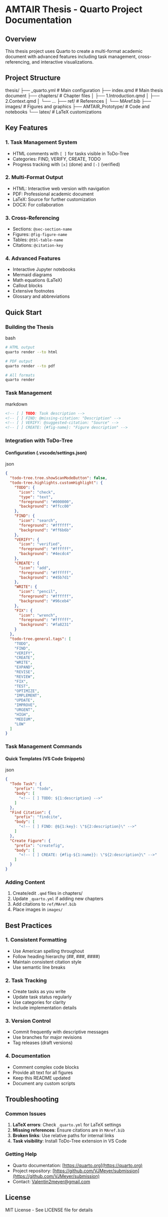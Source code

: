 

# AMTAIR Thesis - Quarto Project Documentation

<!-- [ ] Write Readme.md -->

<!-- [ ] Add repo overview to README.md -->

<!-- [ ] Clean up repositories: "index_files" -->

## Overview

This thesis project uses Quarto to create a multi-format academic document with advanced features including task management, cross-referencing, and interactive visualizations.

## Project Structure
thesis/
├── _quarto.yml           # Main configuration
├── index.qmd             # Main thesis document
├── chapters/             # Chapter files
│   ├── 1.Introduction.qmd
│   ├── 2.Context.qmd
│   └── ...
├── ref/                  # References
│   └── MAref.bib
├── images/               # Figures and graphics
├── AMTAIR_Prototype/     # Code and notebooks
└── latex/                # LaTeX customizations

## Key Features

### 1. Task Management System

- HTML comments with `[ ]` for tasks visible in ToDo-Tree
- Categories: FIND, VERIFY, CREATE, TODO
- Progress tracking with `[x]` (done) and `[-]` (verified)

### 2. Multi-Format Output

- HTML: Interactive web version with navigation
- PDF: Professional academic document
- LaTeX: Source for further customization
- DOCX: For collaboration

### 3. Cross-Referencing

- Sections: `@sec-section-name`
- Figures: `@fig-figure-name`
- Tables: `@tbl-table-name`
- Citations: `@citation-key`

### 4. Advanced Features

- Interactive Jupyter notebooks
- Mermaid diagrams
- Math equations (LaTeX)
- Callout blocks
- Extensive footnotes
- Glossary and abbreviations

## Quick Start

### Building the Thesis

bash

```bash
# HTML output
quarto render --to html

# PDF output
quarto render --to pdf

# All formats
quarto render
```

### Task Management

markdown

```markdown
<!-- [ ] TODO: Task description -->
<!-- [ ] FIND: @missing-citation: "Description" -->
<!-- [ ] VERIFY: @suggested-citation: "Source" -->
<!-- [ ] CREATE: {#fig-name}: "Figure description" -->
```

### Integration with ToDo-Tree

#### Configuration (.vscode/settings.json)

<!-- [ ] To be implemented in ToDo-Tree -->
json

```json
{
  "todo-tree.tree.showScanModeButton": false,
  "todo-tree.highlights.customHighlight": {
    "TODO": {
      "icon": "check",
      "type": "text",
      "foreground": "#000000",
      "background": "#ffcc00"
    },
    "FIND": {
      "icon": "search",
      "foreground": "#ffffff",
      "background": "#ff6b6b"
    },
    "VERIFY": {
      "icon": "verified",
      "foreground": "#ffffff",
      "background": "#4ecdc4"
    },
    "CREATE": {
      "icon": "add",
      "foreground": "#ffffff",
      "background": "#45b7d1"
    },
    "WRITE": {
      "icon": "pencil",
      "foreground": "#ffffff",
      "background": "#96ceb4"
    },
    "FIX": {
      "icon": "wrench",
      "foreground": "#ffffff",
      "background": "#fa8231"
    }
  },
  "todo-tree.general.tags": [
    "TODO",
    "FIND",
    "VERIFY",
    "CREATE",
    "WRITE",
    "EXPAND",
    "REVISE",
    "REVIEW",
    "FIX",
    "TEST",
    "OPTIMIZE",
    "IMPLEMENT",
    "UPDATE",
    "IMPROVE",
    "URGENT",
    "HIGH",
    "MEDIUM",
    "LOW"
  ]
}
```

### Task Management Commands

#### Quick Templates (VS Code Snippets)

json
<!-- [ ] To be implemented in ToDo-Tree -->
```json
{
  "Todo Task": {
    "prefix": "todo",
    "body": [
      "<!-- [ ] TODO: ${1:description} -->"
    ]
  },
  "Find Citation": {
    "prefix": "findcite",
    "body": [
      "<!-- [ ] FIND: @${1:key}: \"${2:description}\" -->"
    ]
  },
  "Create Figure": {
    "prefix": "createfig",
    "body": [
      "<!-- [ ] CREATE: {#fig-${1:name}}: \"${2:description}\" -->"
    ]
  }
}
```

### Adding Content
1. Create/edit `.qmd` files in chapters/
2. Update `_quarto.yml` if adding new chapters
3. Add citations to `ref/MAref.bib`
4. Place images in `images/`

## Best Practices

### 1. Consistent Formatting

- Use American spelling throughout
- Follow heading hierarchy (##, ###, ####)
- Maintain consistent citation style
- Use semantic line breaks

### 2. Task Tracking

- Create tasks as you write
- Update task status regularly
- Use categories for clarity
- Include implementation details

### 3. Version Control

- Commit frequently with descriptive messages
- Use branches for major revisions
- Tag releases (draft versions)

### 4. Documentation

- Comment complex code blocks
- Provide alt text for all figures
- Keep this README updated
- Document any custom scripts

## Troubleshooting

### Common Issues

1. **LaTeX errors**: Check `_quarto.yml` for LaTeX settings
2. **Missing references**: Ensure citations are in `MAref.bib`
3. **Broken links**: Use relative paths for internal links
4. **Task visibility**: Install ToDo-Tree extension in VS Code

### Getting Help

- Quarto documentation: [https://quarto.org](https://quarto.org)
- Project repository: [https://github.com/VJMeyer/submission](https://github.com/VJMeyer/submission)
- Contact: [Valentin2meyer@gmail.com](mailto:Valentin2meyer@gmail.com)

## License

MIT License - See LICENSE file for details